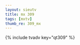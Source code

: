 ```yaml
--- 
layout: sieutv
title: mx 309
tags: [mxtv]
thumb_re: 309_mx
---
```

{% include tvadv key="qt309" %} 
